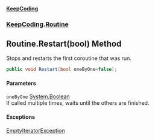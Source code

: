 #### [KeepCoding](index.md 'index')
### [KeepCoding](KeepCoding.md 'KeepCoding').[Routine](KeepCoding_Routine.md 'KeepCoding.Routine')
## Routine.Restart(bool) Method
Stops and restarts the first coroutine that was run.  
```csharp
public void Restart(bool oneByOne=false);
```
#### Parameters
<a name='KeepCoding_Routine_Restart(bool)_oneByOne'></a>
`oneByOne` [System.Boolean](https://docs.microsoft.com/en-us/dotnet/api/System.Boolean 'System.Boolean')  
If called multiple times, waits until the others are finished.
  
#### Exceptions
[EmptyIteratorException](KeepCoding_Internal_EmptyIteratorException.md 'KeepCoding.Internal.EmptyIteratorException')  
